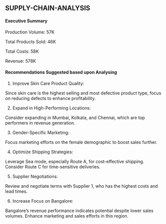 ## SUPPLY-CHAIN-ANALYSIS

#### Executive Summary
Production Volume: 57K

Total Products Sold: 46K

Total Costs: 58K

Revenue: 578K

#### Recommendations Suggested based upon Analysing

1. Improve Skin Care Product Quality:

Since skin care is the highest selling and most defective product type, focus on reducing defects to enhance profitability.

2. Expand in High-Performing Locations:

Consider expanding in Mumbai, Kolkata, and Chennai, which are top performers in revenue generation.

3. Gender-Specific Marketing:

Focus marketing efforts on the female demographic to boost sales further.

4. Optimize Shipping Strategies:

Leverage Sea mode, especially Route A, for cost-effective shipping. Consider Route C for time-sensitive deliveries.

5. Supplier Negotiations:

Review and negotiate terms with Supplier 1, who has the highest costs and lead times.

6. Increase Focus on Bangalore:

Bangalore’s revenue performance indicates potential despite lower sales volumes. Enhance marketing and sales efforts in this region.

